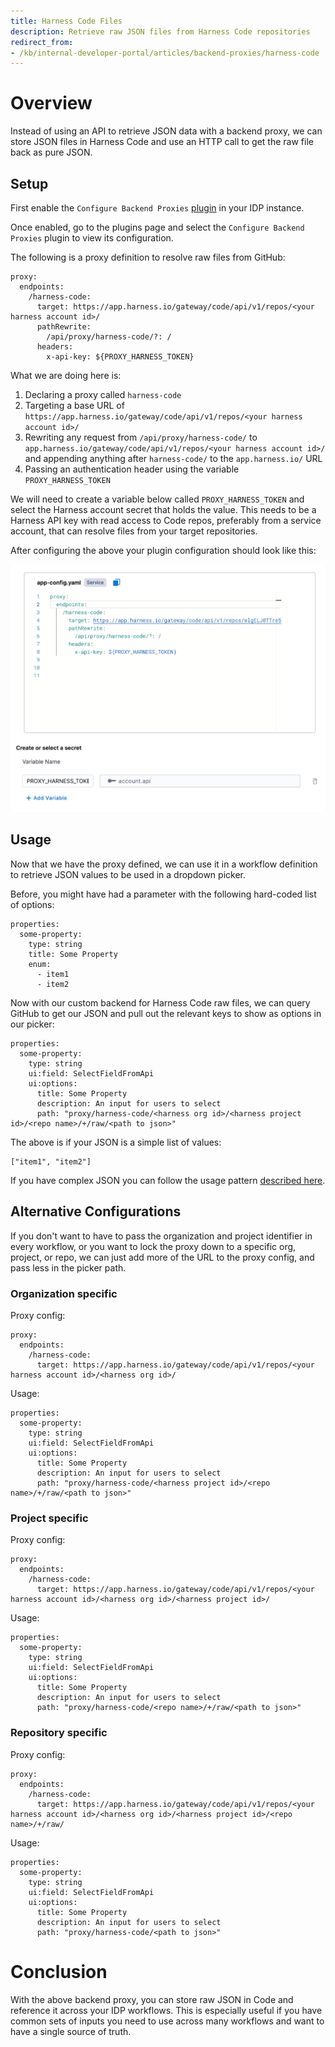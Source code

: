 ```yaml
---
title: Harness Code Files
description: Retrieve raw JSON files from Harness Code repositories
redirect_from: 
- /kb/internal-developer-portal/articles/backend-proxies/harness-code
---
```


# Overview

Instead of using an API to retrieve JSON data with a backend proxy, we can store JSON files in Harness Code and use an HTTP call to get the raw file back as pure JSON.

## Setup

First enable the `Configure Backend Proxies` [plugin](https://developer.harness.io/docs/internal-developer-portal/plugins/overview) in your IDP instance.

Once enabled, go to the plugins page and select the `Configure Backend Proxies` plugin to view its configuration.

The following is a proxy definition to resolve raw files from GitHub:

```
proxy:
  endpoints:
    /harness-code:
      target: https://app.harness.io/gateway/code/api/v1/repos/<your harness account id>/
      pathRewrite: 
        /api/proxy/harness-code/?: /
      headers:
        x-api-key: ${PROXY_HARNESS_TOKEN}
```

What we are doing here is:

1. Declaring a proxy called `harness-code`
2. Targeting a base URL of `https://app.harness.io/gateway/code/api/v1/repos/<your harness account id>/`
3. Rewriting any request from `/api/proxy/harness-code/` to `app.harness.io/gateway/code/api/v1/repos/<your harness account id>/` and appending anything after `harness-code/` to the `app.harness.io/` URL
4. Passing an authentication header using the variable `PROXY_HARNESS_TOKEN`

We will need to create a variable below called `PROXY_HARNESS_TOKEN` and select the Harness account secret that holds the value. This needs to be a Harness API key with read access to Code repos, preferably from a service account, that can resolve files from your target repositories.

After configuring the above your plugin configuration should look like this:

![](../../static/idp-backend-harness-code-config.png)

## Usage

Now that we have the proxy defined, we can use it in a workflow definition to retrieve JSON values to be used in a dropdown picker.

Before, you might have had a parameter with the following hard-coded list of options:

```
properties:
  some-property:
    type: string
    title: Some Property
    enum:
      - item1
      - item2
```

Now with our custom backend for Harness Code raw files, we can query GitHub to get our JSON and pull out the relevant keys to show as options in our picker:

```
properties:
  some-property:
    type: string
    ui:field: SelectFieldFromApi
    ui:options:
      title: Some Property
      description: An input for users to select
      path: "proxy/harness-code/<harness org id>/<harness project id>/<repo name>/+/raw/<path to json>"
```

The above is if your JSON is a simple list of values:

```
["item1", "item2"]
```

If you have complex JSON you can follow the usage pattern [described here](https://developer.harness.io/docs/internal-developer-portal/flows/dynamic-picker/#parsing-api-response-using-filters).

## Alternative Configurations

If you don't want to have to pass the organization and project identifier in every workflow, or you want to lock the proxy down to a specific org, project, or repo, we can just add more of the URL to the proxy config, and pass less in the picker path.

### Organization specific

Proxy config:

```
proxy:
  endpoints:
    /harness-code:
      target: https://app.harness.io/gateway/code/api/v1/repos/<your harness account id>/<harness org id>/
```

Usage:

```
properties:
  some-property:
    type: string
    ui:field: SelectFieldFromApi
    ui:options:
      title: Some Property
      description: An input for users to select
      path: "proxy/harness-code/<harness project id>/<repo name>/+/raw/<path to json>"
```

### Project specific

Proxy config:

```
proxy:
  endpoints:
    /harness-code:
      target: https://app.harness.io/gateway/code/api/v1/repos/<your harness account id>/<harness org id>/<harness project id>/
```

Usage:

```
properties:
  some-property:
    type: string
    ui:field: SelectFieldFromApi
    ui:options:
      title: Some Property
      description: An input for users to select
      path: "proxy/harness-code/<repo name>/+/raw/<path to json>"
```

### Repository specific

Proxy config:

```
proxy:
  endpoints:
    /harness-code:
      target: https://app.harness.io/gateway/code/api/v1/repos/<your harness account id>/<harness org id>/<harness project id>/<repo name>/+/raw/
```

Usage:

```
properties:
  some-property:
    type: string
    ui:field: SelectFieldFromApi
    ui:options:
      title: Some Property
      description: An input for users to select
      path: "proxy/harness-code/<path to json>"
```

# Conclusion

With the above backend proxy, you can store raw JSON in Code and reference it across your IDP workflows. This is especially useful if you have common sets of inputs you need to use across many workflows and want to have a single source of truth.
